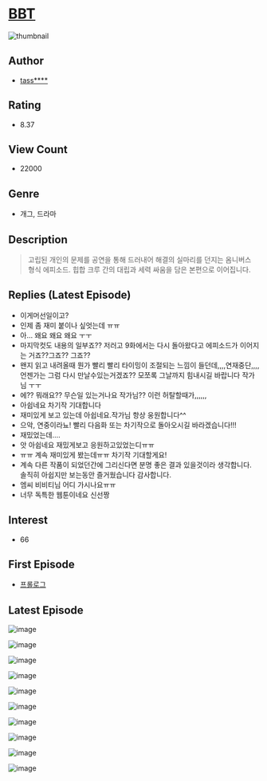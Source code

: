 # [BBT](https://comic.naver.com/bestChallenge/list?titleId=778113)
![thumbnail](https://image-comic.pstatic.net/user_contents_data/challenge_comic/2021/08/09/300583/thumbnail_202x16424644ddd_6394_4d30_a8e0_c8ef52a26bb9_00007696.JPEG)

## Author
- [tass****](https://comic.naver.com/artistTitle?id=300583)

## Rating
- 8.37

## View Count
- 22000

## Genre
- 개그, 드라마

## Description
> 고립된 개인의 문제를 공연을 통해 드러내어 해결의 실마리를 던지는 옴니버스 형식 에피소드. 힙합 크루 간의 대립과 세력 싸움을 담은 본편으로 이어집니다.

## Replies (Latest Episode)
- 이게머선일이고?
- 인제 좀 재미 붙이나 싶엇는데 ㅠㅠ
- 아… 왜요 왜요 왜요 ㅜㅜ
- 마지막컷도 내용의 일부죠?? 저러고 9화에서는 다시 돌아왔다고 에피소드가 이어지는 거죠??그죠?? 그죠??
- 왠지 읽고 내려올때 뭔가 빨리 빨리 타이밍이 조절되는 느낌이 들던데,,,,연재중단,,,,언젠가는 그럼 다시 만날수있는거겠죠?? 모쪼록 그날까지 힘내시길 바랍니다 작가님 ㅜㅜ
- 에?? 뭐래요?? 무슨일 있는거나요 작가님?? 이런 허탈할때가,,,,,,
- 아쉽네요 차기작 기대합니다
- 재미있게 보고 있는데 아쉽네요.작가님 항상 웅원합니다^^
- 으악, 연중이라뇨! 빨리 다음화 또는 차기작으로 돌아오시길 바라겠습니다!!!
- 재밌었는데....
- 앗 아쉽네요 재밌게보고 응원하고있었는디ㅠㅠ
- ㅠㅠ 계속 재미있게 봤는데ㅠㅠ 차기작 기대할게요!
- 계속 다른 작품이 되었던간에 그리신다면 분명 좋은 결과 있을것이라 생각합니다. 솔직히 아쉽지만 보는동안 즐거웠습니다 감사합니다.
- 엠씨 비비티님 어디 가시나요ㅠㅠ
- 너무 독특한 웹툰이네요 신선짱

## Interest
- 66

## First Episode
- [프롤로그](https://comic.naver.com/bestChallenge/detail?titleId=778113&no=1)

## Latest Episode
![image](https://image-comic.pstatic.net/user_contents_data/challenge_comic/2021/09/25/300583/upload_3546647602897500215.jpeg)

![image](https://image-comic.pstatic.net/user_contents_data/challenge_comic/2021/09/25/300583/upload_7293922860536510008.jpeg)

![image](https://image-comic.pstatic.net/user_contents_data/challenge_comic/2021/09/25/300583/upload_7018074286017820004.jpeg)

![image](https://image-comic.pstatic.net/user_contents_data/challenge_comic/2021/09/25/300583/upload_7291672185279833189.jpeg)

![image](https://image-comic.pstatic.net/user_contents_data/challenge_comic/2021/09/25/300583/upload_7089341353421857331.jpeg)

![image](https://image-comic.pstatic.net/user_contents_data/challenge_comic/2021/09/25/300583/upload_3618416219439706932.jpeg)

![image](https://image-comic.pstatic.net/user_contents_data/challenge_comic/2021/09/25/300583/upload_7003209782848075826.jpeg)

![image](https://image-comic.pstatic.net/user_contents_data/challenge_comic/2021/09/25/300583/upload_7305790112165618276.jpeg)

![image](https://image-comic.pstatic.net/user_contents_data/challenge_comic/2021/09/25/300583/upload_7292844264624960313.jpeg)

![image](https://image-comic.pstatic.net/user_contents_data/challenge_comic/2021/09/25/300583/upload_7003434082398331186.jpeg)
